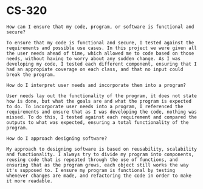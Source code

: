 # CS-320

    How can I ensure that my code, program, or software is functional and secure?
    
    To ensure that my code is functional and secure, I tested against the requirements and possible use cases. In this project we were given all the user needs ahead of time, which allowed me to code based on those needs, without having to worry about any sudden change. As I was developing my code, I tested each different component, ensuring that I had an appropiate coverage on each class, and that no input could break the program.
    
    How do I interpret user needs and incorporate them into a program?
    
    User needs lay out the functionality of the program, it does not state how is done, but what the goals are and what the program is expected to do. To incorporate user needs into a program, I referenced the requirements and ensure that as I was developing the code, nothing was missed. To do this, I tested against each requirement and compared the outputs to what was expected, ensuring a total functionality of the program. 
    
    How do I approach designing software?
    
    My approach to designing software is based on reusability, scalability and functionality. I always try to divide my program into components, reusing code that is repeated through the use of functions, and ensuring that as the program grows, each object still works the way it's supposed to. I ensure my program is functional by testing whenever changes are made, and refactoring the code in order to make it more readable.
    
